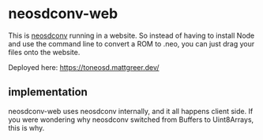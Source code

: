 # neosdconv-web

This is [neosdconv](https://github.com/city41/neosdconv) running in a website. So instead of having to install Node and use the command line to convert a ROM to .neo, you can just drag your files onto the website.

Deployed here: https://toneosd.mattgreer.dev/

## implementation

neosdconv-web uses neosdconv internally, and it all happens client side. If you were wondering why neosdconv switched from Buffers to Uint8Arrays, this is why.
